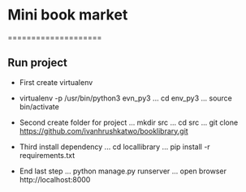 # Mini book market
====================

Run project
--------------------

* First create virtualenv
- virtualenv -p /usr/bin/python3 evn_py3
... cd env_py3
... source bin/activate

* Second create folder for project
... mkdir src
... cd src
... git clone https://github.com/ivanhrushkatwo/booklibrary.git

* Third install dependency
... cd locallibrary
... pip install -r requirements.txt

* End last step
... python manage.py runserver
... open browser http://localhost:8000

